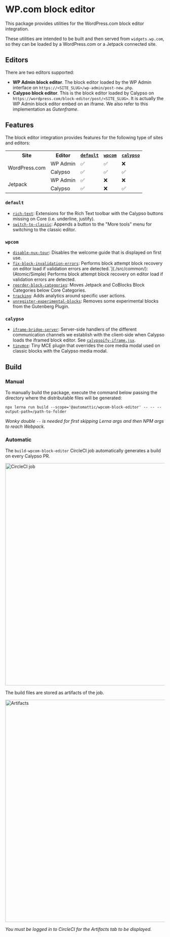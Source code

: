 # WP.com block editor

This package provides utilities for the WordPress.com block editor integration.

These utilities are intended to be built and then served from `widgets.wp.com`, so they can be loaded by a WordPress.com or a Jetpack connected site.

## Editors

There are two editors supported:

- **WP Admin block editor**. The block editor loaded by the WP Admin interface on `https://<SITE_SLUG>/wp-admin/post-new.php`.
- **Calypso block editor**. This is the block editor loaded by Calypso on `https://wordpress.com/block-editor/post/<SITE_SLUG>`. It is actually the WP Admin block editor embed on an iframe. We also refer to this implementation as _Gutenframe_.

## Features

The block editor integration provides features for the following type of sites and editors:

<table>
  <tr>
    <th>Site</th>
    <th>Editor</th>
    <th><a href="./src/default"><code>default</code></a></th>
    <th><a href="./src/wpcom"><code>wpcom</code></a></th>
    <th><a href="./src/calypso"><code>calypso</code></a></th>
  </tr>
  <tr>
    <td rowspan="2">WordPress.com</td>
    <td>WP Admin</td>
    <td>✅</td>
    <td>✅</td>
    <td>❌</td>
  </tr>
  <tr>
    <td>Calypso</td>
    <td>✅</td>
    <td>✅</td>
    <td>✅</td>
  </tr>
  <tr>
    <td rowspan="2">Jetpack</td>
    <td>WP Admin</td>
    <td>✅</td>
    <td>❌</td>
    <td>❌</td>
  </tr>
  <tr>
    <td>Calypso</td>
    <td>✅</td>
    <td>❌</td>
    <td>✅</td>
  </tr> 
</table>

### `default`

- [`rich-text`](./src/default/rich-text.js): Extensions for the Rich Text toolbar with the Calypso buttons missing on Core (i.e. underline, justify).
- [`switch-to-classic`](./src/default/switch-to-classic.js): Appends a button to the "More tools" menu for switching to the classic editor.

### `wpcom`

- [`disable-nux-tour`](./src/wpcom/disable-nux-tour.js): Disables the welcome guide that is displayed on first use.
- [`fix-block-invalidation-errors`](./src/wpcom/fix-block-invalidation-errors.js): Performs block attempt block recovery on editor load if validation errors are detected.`](./src/common/): (Atomic/Simple) Performs block attempt block recovery on editor load if validation errors are detected.
- [`reorder-block-categories`](./src/wpcom/reorder-block-categories.js): Moves Jetpack and CoBlocks Block Categories below Core Categories.
- [`tracking`](./src/wpcom/tracking.js): Adds analytics around specific user actions.
- [`unregister-experimental-blocks`](./src/wpcom/unregister-experimental-blocks.js): Removes some experimental blocks from the Gutenberg Plugin.

### `calypso`

- [`iframe-bridge-server`](./src/calypso/iframe-bridge-server.js): Server-side handlers of the different communication channels we establish with the client-side when Calypso loads the iframed block editor. See [`calypsoify-iframe.jsx`](https://github.com/Automattic/wp-calypso/blob/master/client/gutenberg/editor/calypsoify-iframe.jsx).
- [`tinymce`](./src/calypso/tinymce.js): Tiny MCE plugin that overrides the core media modal used on classic blocks with the Calypso media modal.

## Build

### Manual

To manually build the package, execute the command below passing the directory where the distributable files will be generated:

```
npx lerna run build --scope='@automattic/wpcom-block-editor' -- -- --output-path=/path-to-folder
```

_Wonky double `--` is needed for first skipping Lerna args and then NPM args to reach Webpack._

### Automatic

The `build-wpcom-block-editor` CircleCI job automatically generates a build on every Calypso PR.

<img alt="CircleCI job" width="700" src="https://cldup.com/hpfqhRKU0i-1200x1200.png" />

The build files are stored as artifacts of the job.

<img alt="Artifacts" width="700" src="https://cldup.com/W1yGG6MCsM-1200x1200.png" />

_You must be logged in to CircleCI for the Artifacts tab to be displayed._
